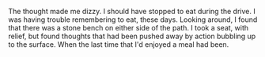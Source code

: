 The thought made me dizzy. I should have stopped to eat during the drive. I was having trouble remembering to eat, these days. Looking around, I found that there was a stone bench on either side of the path. I took a seat, with relief, but found thoughts that had been pushed away by action bubbling up to the surface. When the last time that I'd enjoyed a meal had been. 